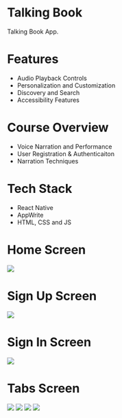 # Talking Book
Talking Book App.

# Features
* Audio Playback Controls
* Personalization and Customization
* Discovery and Search
* Accessibility Features

# Course Overview
* Voice Narration and Performance
* User Registration & Authenticaiton
* Narration Techniques

# Tech Stack
* React Native
* AppWrite
* HTML, CSS and JS

# Home Screen
<img src="assets/icons/onboarding.png">  

# Sign Up Screen
<img src="assets/icons/signup.png">  

# Sign In Screen
<img src="assets/icons/login.png">

# Tabs Screen
<img src="assets/images/home.png">  
<img src="assets/images/library.png">
<img src="assets/images/search.png">
<img src="assets/images/profile.png">

